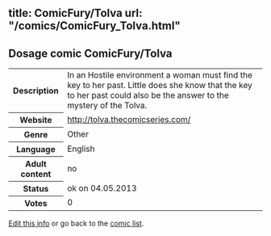 title: ComicFury/Tolva
url: "/comics/ComicFury_Tolva.html"
---
Dosage comic ComicFury/Tolva
-----------------------------------------

<p id="msg"></p>
<script type="text/javascript">
if (window.location.search === '?edit_info_mail=sent_ok') {
  var elem = document.getElementById("msg");
  elem.innerHTML = 'Edited information sucessfully sent for review, which is usually done daily. Thanks!';
  elem.className = 'ok';
}
</script>
<table class="comicinfo">
<tr>
<th>Description</th><td>In an Hostile environment a woman must find the key to her past. Little does she know that the key to her past could also be the answer to the mystery of the Tolva.</td>
</tr>
<tr>
<th>Website</th><td><a href="http://tolva.thecomicseries.com/">http://tolva.thecomicseries.com/</a></td>
</tr>
<tr>
<th>Genre</th><td>Other</td>
</tr>
<tr>
<th>Language</th><td>English</td>
</tr>
<tr>
<th>Adult content</th><td>no</td>
</tr>
<tr>
<th>Status</th><td>ok on 04.05.2013</td>
</tr>
<tr>
<th>Votes</th><td>0</td>
</tr>
</table>

[Edit this info](ComicFury_Tolva_edit.html) or go back to the [comic list](../comic-index.html).
